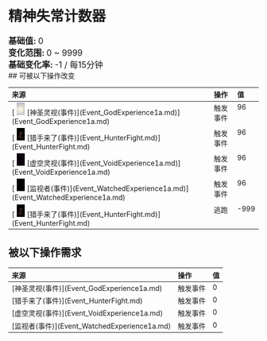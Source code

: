 # 精神失常计数器  
  
<div style="font-size:1.2em"><b>基础值: </b> 0 </div>  
<div style="font-size:1.2em"><b>变化范围: </b> 0 ~ 9999 </div>  
<div style="font-size:1.2em"><b>基础变化率: </b> -1 / 每15分钟 </div>  
## 可被以下操作改变  
<style>
        .table4467 th,td{
            text-align:left;
            vertical-align:top;
        }
        </style><table class="table table-bordered table4467" data-toggle="table"  ><thead style=""><tr ><th  style=""  >来源</th><th  style=""  >操作</th><th  style=""  data-sortable="true"  >值</th></tr></thead><tr ><td  style=""  >[<div style="width:25px;display:inline-block;text-align:center"><img decoding="async" src="../wiki/Sprite/God.png" href="a.md" style="max-width:25px;max-height:25px;"></div>[神圣灵视(事件)](Event_GodExperience1a.md)](Event_GodExperience1a.md)</td><td  style=""  >触发事件</td><td  style=""  >96</td></tr><tr ><td  style=""  >[<div style="width:25px;display:inline-block;text-align:center"><img decoding="async" src="../wiki/Sprite/Hunter.png" href="a.md" style="max-width:25px;max-height:25px;"></div>[猎手来了(事件)](Event_HunterFight.md)](Event_HunterFight.md)</td><td  style=""  >触发事件</td><td  style=""  >96</td></tr><tr ><td  style=""  >[<div style="width:25px;display:inline-block;text-align:center"><img decoding="async" src="../wiki/Sprite/Void.png" href="a.md" style="max-width:25px;max-height:25px;"></div>[虚空灵视(事件)](Event_VoidExperience1a.md)](Event_VoidExperience1a.md)</td><td  style=""  >触发事件</td><td  style=""  >96</td></tr><tr ><td  style=""  >[<div style="width:25px;display:inline-block;text-align:center"><img decoding="async" src="../wiki/Sprite/Watcher1.png" href="a.md" style="max-width:25px;max-height:25px;"></div>[监视者(事件)](Event_WatchedExperience1a.md)](Event_WatchedExperience1a.md)</td><td  style=""  >触发事件</td><td  style=""  >96</td></tr><tr ><td  style=""  >[<div style="width:25px;display:inline-block;text-align:center"><img decoding="async" src="../wiki/Sprite/Hunter.png" href="a.md" style="max-width:25px;max-height:25px;"></div>[猎手来了(事件)](Event_HunterFight.md)](Event_HunterFight.md)</td><td  style=""  >逃跑</td><td  style=""  >-999</td></tr></tbody></table>  
  
## 被以下操作需求  
<style>
        .table3006 th,td{
            text-align:left;
            vertical-align:top;
        }
        </style><table class="table table-bordered table3006" data-toggle="table"  ><thead style=""><tr ><th  style=""  >来源</th><th  style=""  >操作</th><th  style=""  data-sortable="true"  >值</th></tr></thead><tr ><td  style=""  >[神圣灵视(事件)](Event_GodExperience1a.md)</td><td  style=""  >触发事件</td><td  style=""  >0</td></tr><tr ><td  style=""  >[猎手来了(事件)](Event_HunterFight.md)</td><td  style=""  >触发事件</td><td  style=""  >0</td></tr><tr ><td  style=""  >[虚空灵视(事件)](Event_VoidExperience1a.md)</td><td  style=""  >触发事件</td><td  style=""  >0</td></tr><tr ><td  style=""  >[监视者(事件)](Event_WatchedExperience1a.md)</td><td  style=""  >触发事件</td><td  style=""  >0</td></tr></tbody></table>  
  


<script>document.title="精神失常计数器 - 卡牌生存百科 Card Survival Wiki";</script>